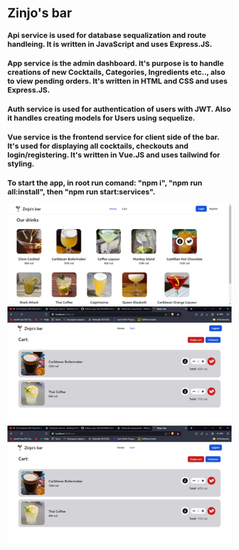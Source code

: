 # Zinjo's bar
### Api service is used for database sequalization and route handleing. It is written in JavaScript and uses Express.JS.
### App service is the admin dashboard. It's purpose is to handle creations of new Cocktails, Categories, Ingredients etc.., also to view pending orders. It's written in HTML and CSS and uses Express.JS.
### Auth service is used for authentication of users with JWT. Also it handles creating models for Users using sequelize.
### Vue service is the frontend service for client side of the bar. It's used for displaying all cocktails, checkouts and login/registering. It's written in Vue.JS and uses tailwind for styling.
### To start the app, in root run comand: "npm i", "npm run all:install", then "npm run start:services".
![Screenshot](1.png)
![Screenshot](3.png)
![Screenshot](3.png)
